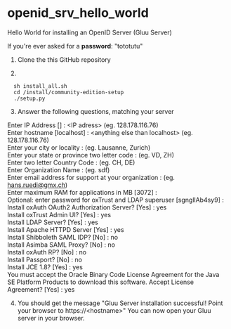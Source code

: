 # openid_srv_hello_world
Hello World for installing an OpenID Server (Gluu Server)

If you're ever asked for a <strong>password</strong>: "tototutu"

1. Clone the this GitHub repository

2.
```
  sh install_all.sh
  cd /install/community-edition-setup
  ./setup.py
```

3. Answer the following questions, matching your server

Enter IP Address [] : \<IP adress\> (eg. 128.178.116.76)<br>
Enter hostname [localhost] : \<anything else than localhost\> (eg. 128.178.116.76)<br>
Enter your city or locality : (eg. Lausanne, Zurich)<br>
Enter your state or province two letter code : (eg. VD, ZH)<br>
Enter two letter Country Code : (eg. CH, DE)<br>
Enter Organization Name : (eg. sdf)<br>
Enter email address for support at your organization : (eg. hans.ruedi@gmx.ch)<br>
Enter maximum RAM for applications in MB [3072] : <br>
Optional: enter password for oxTrust and LDAP superuser [sgngllAb4sy9] : <br>
Install oxAuth OAuth2 Authorization Server? [Yes] : yes<br>
Install oxTrust Admin UI? [Yes] : yes<br>
Install LDAP Server? [Yes] : yes<br>
Install Apache HTTPD Server [Yes] : yes<br>
Install Shibboleth SAML IDP? [No] : no<br>
Install Asimba SAML Proxy? [No] : no<br>
Install oxAuth RP? [No] : no<br>
Install Passport? [No] : no<br>
Install JCE 1.8? [Yes] : yes<br>
You must accept the Oracle Binary Code License Agreement for the Java SE Platform Products to download this software. Accept License Agreement? [Yes] : yes<br>

4. You should get the message "Gluu Server installation successful! Point your browser to https://\<hostname\>"
   You can now open your Gluu server in your browser.
